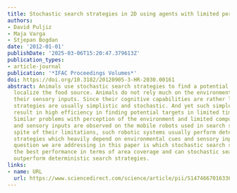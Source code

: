 ```yaml
---
title: Stochastic search strategies in 2D using agents with limited perception
authors:
- David Puljiz
- Maja Varga
- Stjepan Bogdan
date: '2012-01-01'
publishDate: '2025-03-06T15:20:47.379613Z'
publication_types:
- article-journal
publication: '*IFAC Proceedings Volumes*'
doi: https://doi.org/10.3182/20120905-3-HR-2030.00161
abstract: Animals use stochastic search strategies to find a potential nest or to
  localize the food source. Animals do not rely much on the environmental cues or
  their sensory inputs. Since their cognitive capabilities are rather limited, search
  strategies are usually simplistic and stochastic. And yet such simple search strategies
  result in high efficiency in finding potential targets in limited time intervals.
  Similar problems with perception of the environment and limited computational power
  and sensory inputs are observed on the mobile robots used in search scenarios. In
  spite of their limitations, such robotic systems usually perform deterministic search
  strategies which heavily depend on environmental cues and sensory input. The research
  question we are addressing in this paper is which stochastic search strategy has
  the best performance in terms of area coverage and can stochastic search strategies
  outperform deterministic search strategies.
links:
- name: URL
  url: https://www.sciencedirect.com/science/article/pii/S1474667016336837
---
```

